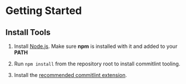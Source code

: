# Getting Started
## Install Tools
1. Install [Node.js](https://nodejs.org/en/). Make sure **npm** is installed with it and added to your **PATH**

2. Run `npm install` from the repository root to install commitlint tooling.

3. Install the [recommended commitlint extension](https://marketplace.visualstudio.com/items?itemName=joshbolduc.commitlint).